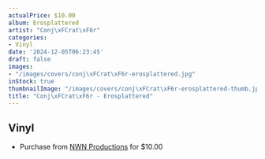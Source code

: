 ```yaml
---
actualPrice: $10.00
album: Erosplattered
artist: "Conj\xFCrat\xF6r"
categories:
- Vinyl
date: '2024-12-05T06:23:45'
draft: false
images:
- "/images/covers/conj\xFCrat\xF6r-erosplattered.jpg"
inStock: true
thumbnailImage: "/images/covers/conj\xFCrat\xF6r-erosplattered-thumb.jpg"
title: "Conj\xFCrat\xF6r - Erosplattered"
---
```


## Vinyl
* Purchase from [NWN Productions](http://shop.nwnprod.com/index.php?route=product/product&path=75&product_id=19038&sort=pd.name&order=ASC) for $10.00
